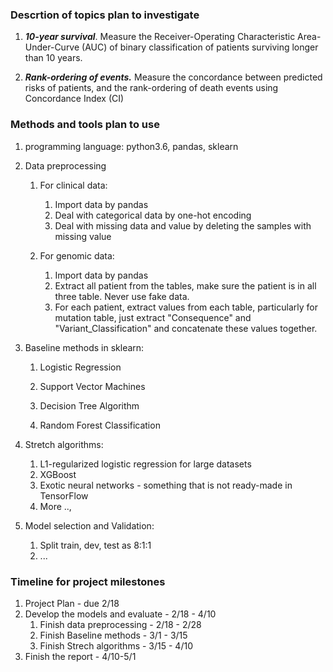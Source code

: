 ### Descrtion of topics plan to investigate

1. ***10-year survival***. Measure the Receiver-Operating Characteristic Area-Under-Curve (AUC)
   of binary classification of patients surviving longer than 10 years.

2. ***Rank-ordering of events.*** Measure the concordance between predicted risks of patients,
   and the rank-ordering of death events using Concordance Index (CI) 

   

### Methods and tools plan to use

1. programming language: python3.6, pandas, sklearn

2. Data preprocessing

   1. For clinical data:

      1. Import data by pandas
      2. Deal with categorical data by one-hot encoding
      3. Deal with missing data and value by deleting the samples  with missing value

   2. For genomic data:

      1. Import data by pandas
      2. Extract all patient from the tables, make sure the patient is in all three table. Never use fake data.
      3. For each patient, extract values from each table, particularly for mutation table, just extract "Consequence" and "Variant_Classification" and concatenate these values together.

3. Baseline methods in sklearn:

   1. Logistic Regression

   2. Support Vector Machines
   3. Decision Tree Algorithm
   4. Random Forest Classification

4. Stretch algorithms:

   1. L1-regularized logistic regression for large datasets 
   2. XGBoost 
   3. Exotic neural networks - something that is not ready-made in TensorFlow 
   4. More ..,

5. Model selection and Validation:

   1. Split train, dev, test as 8:1:1
   2. ...

    

### Timeline for project milestones

1. Project Plan - due 2/18
2. Develop the models and evaluate - 2/18 - 4/10
   1. Finish data preprocessing - 2/18 - 2/28
   2. Finish Baseline methods - 3/1 - 3/15
   3. Finish Strech algorithms - 3/15 - 4/10
3. Finish the report - 4/10-5/1





